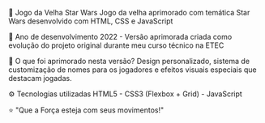 🌌 Jogo da Velha Star Wars
Jogo da velha aprimorado com temática Star Wars desenvolvido com HTML, CSS e JavaScript

📅 Ano de desenvolvimento
2022 - Versão aprimorada criada como evolução do projeto original durante meu curso técnico na ETEC

🚀 O que foi aprimorado nesta versão?
Design personalizado, sistema de customização de nomes para os jogadores e efeitos visuais especiais que destacam jogadas.

⚙ Tecnologias utilizadas
HTML5 - CSS3 (Flexbox + Grid) - JavaScript

⭐ "Que a Força esteja com seus movimentos!"
